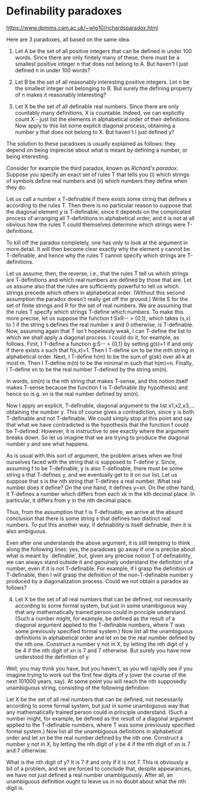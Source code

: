 # Definability paradoxes

https://www.dpmms.cam.ac.uk/~wtg10/richardsparadox.html

Here are 3 paradoxes, all based on the same idea.

1. Let A be the set of all positive integers that can be defined in under 100 words. Since there are only finitely many of these, there must be a smallest positive integer n that does not belong to A. But haven't I just defined n in under 100 words?

2. Let B be the set of all reasonably interesting positive integers. Let n be the smallest integer not belonging to B. But surely the defining property of n makes it reasonably interesting?

3. Let X be the set of all definable real numbers. Since there are only countably many definitions, X is countable. Indeed, we can explicitly count X - just list the elements in alphabetical order of their definitions. Now apply to this list some explicit diagonal process, obtaining a number y that does not belong to X. But haven't I just defined y?


The solution to these paradoxes is usually explained as follows: they depend on being imprecise about what is meant by defining a number, or being interesting.

Consider for example the third paradox, known as *Richard's paradox*. Suppose you specify an exact set of rules T that tells you 
(i) which strings of symbols define real numbers and 
(ii) which numbers they define when they do. 

Let us call a number x T-definable if there exists some string that defines x according to the rules T. Then there is no particular reason to suppose that the diagonal element y is T-definable, since it depends on the complicated process of arranging all T-definitions in alphabetical order, and it is not at all obvious how the rules T could themselves determine which strings were T-definitions.

To kill off the paradox completely, one has only to look at the argument in more detail. It will then become clear exactly why the element y cannot be T-definable, and hence why the rules T cannot specify which strings are T-definitions.

Let us assume, then, the reverse, i.e., that the rules T tell us which strings are T-definitions and which real numbers are defined by those that are. Let us assume also that the rules are sufficiently powerful to tell us which strings precede which others in alphabetical order. (Without this second assumption the paradox doesn't really get off the ground.) Write S for the set of finite strings and R for the set of real numbers. We are assuming that the rules T specify which strings T-define which numbers. To make this more precise, let us suppose the function f:SxR-- > {0,1}, which takes (s,x) to 1 if the string s defines the real number x and 0 otherwise, is T-definable. Now, assuming again that T isn't hopelessly weak, I can T-define the list to which we shall apply a diagonal process. I could do it, for example, as follows. First, I T-define a function g:S-- > {0,1} by setting g(s)=1 if and only if there exists x such that f(s,x)=1. Then I T-define sm to be the mth string in alphabetical order. Next, I T-define h(m) to be the sum of g(sk) over all k at most m. Then I T-define m(n) to be the minimal m such that h(m)=n. Finally, I T-define xn to be the real number T-defined by the string sm(n).

In words, sm(n) is the nth string that makes T-sense, and this notion itself makes T-sense because the function f is T-definable (by hypothesis) and hence so is g. xn is the real number defined by sm(n).

Now I apply an explicit, T-definable, diagonal argument to the list x1,x2,x3,... obtaining the number y. This of course gives a contradiction, since y is both T-definable and not T-definable. We could simply stop at this point and say that what we have contradicted is the hypothesis that the function f could be T-defined. However, it is instructive to see exactly where the argument breaks down. So let us imagine that we are trying to produce the diagonal number y and see what happens.

As is usual with this sort of argument, the problem arises when we find ourselves faced with the string that is supposed to T-define y. Since, assuming f to be T-definable, y is also T-definable, there must be some string s that T-defines y, and we eventually get to it on our list. Let us suppose that s is the nth string that T-defines a real number. What real number does it define? On the one hand, it defines y=xn. On the other hand, it T-defines a number which differs from each xk in the kth decimal place. In particular, it differs from y in the nth decimal place.

Thus, from the assumption that f is T-definable, we arrive at the absurd conclusion that there is some string s that defines two distinct real numbers. To put this another way, if definability is itself definable, then it is also ambiguous.

Even after one understands the above argument, it is still tempting to think along the following lines: yes, the paradoxes go away if one is precise about what is meant by `definable', but, given any precise notion T of definability, we can always stand outside it and genuinely understand the definition of a number, even if it is not T-definable. For example, if I grasp the definition of T-definable, then I will grasp the definition of the non-T-definable number y produced by a diagonalization process. Could we not obtain a paradox as follows?

4. Let X be the set of all real numbers that can be defined, not necessarily according to some formal system, but just in some unambiguous way that any mathematically trained person could in principle understand. (Such a number might, for example, be defined as the result of a diagonal argument applied to the T-definable numbers, where T was some previously specified formal system.) Now list all the unambiguous definitions in alphabetical order and let xn be the real number defined by the nth one. Construct a number y not in X, by letting the nth digit of y be 4 if the nth digit of xn is 7 and 7 otherwise. But surely you have now understood the definition of y.

Well, you may think you have, but you haven't, as you will rapidly see if you imagine trying to work out the first few digits of y (over the course of the next 101000 years, say). At some point you will reach the nth supposedly unambiguous string, consisting of the following definition:

Let X be the set of all real numbers that can be defined, not necessarily according to some formal system, but just in some unambiguous way that any mathematically trained person could in principle understand. (Such a number might, for example, be defined as the result of a diagonal argument applied to the T-definable numbers, where T was some previously specified formal system.) Now list all the unambiguous definitions in alphabetical order and let xn be the real number defined by the nth one. Construct a number y not in X, by letting the nth digit of y be 4 if the nth digit of xn is 7 and 7 otherwise.

What is the nth digit of y? It is 7 if and only if it is not 7. This is obviously a bit of a problem, and we are forced to conclude that, despite appearances, we have not just defined a real number unambiguously. After all, an unambiguous definition ought to leave us in no doubt about what the nth digit is.
